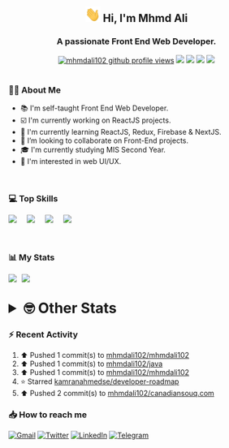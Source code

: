 <h2 align="center"><img src="./Hi.gif" width="30px" height="30px"> Hi, I'm Mhmd Ali</h2>

<h3 align="center">A passionate Front End Web Developer.</h3>

<div align="center">
  <a href="#"><img src="https://komarev.com/ghpvc/?username=mhmdali102&style=for-the-badge&logo=" alt="mhmdali102 github profile views" /></a>
  <a href="https://www.linux.org"><img src="https://img.shields.io/badge/OS-Linux-e06c75?style=for-the-badge&logo=linux" /></a>
	<a href="https://archlinux.org"><img src="https://img.shields.io/badge/DISTRO-Arch-56b6c2?style=for-the-badge&logo=arch-linux" /></a>
	<a href="https://dwm.suckless.org"><img src="https://img.shields.io/badge/WM-DWM-005577?style=for-the-badge&logo=dwm" /></a>
	<a href="https://neovim.io"><img src="https://img.shields.io/badge/IDE-Neovim-98c379?style=for-the-badge&logo=neovim" /></a>
</div>

<br>

### :man_technologist: About Me

- :books: I'm self-taught Front End Web Developer.
- :ballot_box_with_check: I'm currently working on ReactJS projects.
- :dart: I'm currently learning ReactJS, Redux, Firebase & NextJS.
- :eyes: I’m looking to collaborate on Front-End projects.
- :mortar_board: I'm currently studying MIS Second Year.
- :art: I'm interested in web UI/UX.

<br>

### :computer: Top Skills

<div style="display:flex;">
<img width ='36px' src ='https://raw.githubusercontent.com/rahulbanerjee26/githubAboutMeGenerator/main/icons/html.svg' />
<img width ='36px' src ='https://raw.githubusercontent.com/rahulbanerjee26/githubAboutMeGenerator/main/icons/css.svg' />
<img width ='36px' src ='https://raw.githubusercontent.com/rahulbanerjee26/githubAboutMeGenerator/main/icons/javascript.svg' />
<img width ='36px' src ='https://raw.githubusercontent.com/rahulbanerjee26/githubAboutMeGenerator/main/icons/reactjs.svg' />
</div>

<br>
<br>

### :bar_chart: My Stats

<img src="https://github-readme-stats.vercel.app/api?username=mhmdali102&show_icons=true&locale=en" width="49%" /><span style="display:inline-block;width:2%"></span><img src="https://github-readme-streak-stats.herokuapp.com/?user=mhmdali102&" width="49%" />

<br>

<details>
<summary style="font-size: 1.75rem; font-weight: bold;"><strong style="font-size: 1.75rem; font-weight: bold;"> 🤓 Other Stats </strong></summary>
<br>

<!--START_SECTION:waka-->
![Lines of code](https://img.shields.io/badge/From%20Hello%20World%20I%27ve%20Written-259%20Thousand%20lines%20of%20code-blue)

**🐱 My GitHub Data** 

> 🏆 991 Contributions in the Year 2022
 > 
> 📦 332.9 kB Used in GitHub's Storage 
 > 
> 💼 Opted to Hire
 > 
> 📜 23 Public Repositories 
 > 
> 🔑 6 Private Repositories  
 > 
**I'm a Night 🦉** 

```text
🌞 Morning    133 commits    ███░░░░░░░░░░░░░░░░░░░░░░   14.39% 
🌆 Daytime    209 commits    █████░░░░░░░░░░░░░░░░░░░░   22.62% 
🌃 Evening    360 commits    █████████░░░░░░░░░░░░░░░░   38.96% 
🌙 Night      222 commits    ██████░░░░░░░░░░░░░░░░░░░   24.03%

```
📅 **I'm Most Productive on Monday** 

```text
Monday       163 commits    ████░░░░░░░░░░░░░░░░░░░░░   17.64% 
Tuesday      144 commits    ████░░░░░░░░░░░░░░░░░░░░░   15.58% 
Wednesday    123 commits    ███░░░░░░░░░░░░░░░░░░░░░░   13.31% 
Thursday     125 commits    ███░░░░░░░░░░░░░░░░░░░░░░   13.53% 
Friday       91 commits     ██░░░░░░░░░░░░░░░░░░░░░░░   9.85% 
Saturday     135 commits    ███░░░░░░░░░░░░░░░░░░░░░░   14.61% 
Sunday       143 commits    ███░░░░░░░░░░░░░░░░░░░░░░   15.48%

```


📊 **This Week I Spent My Time On** 

```text
⌚︎ Time Zone: Asia/Beirut

💬 Programming Languages: 
TypeScript               5 hrs 42 mins       █████████░░░░░░░░░░░░░░░░   36.47% 
Markdown                 1 hr 42 mins        ██░░░░░░░░░░░░░░░░░░░░░░░   10.94% 
Java                     1 hr 42 mins        ██░░░░░░░░░░░░░░░░░░░░░░░   10.92% 
XML                      1 hr 15 mins        ██░░░░░░░░░░░░░░░░░░░░░░░   7.99% 
HTML                     1 hr 6 mins         █░░░░░░░░░░░░░░░░░░░░░░░░   7.04%

🔥 Editors: 
Neovim                   15 hrs 39 mins      █████████████████████████   100.0%

🐱‍💻 Projects: 
canadiansouq.com         7 hrs 23 mins       ███████████░░░░░░░░░░░░░░   47.21% 
Unknown Project          2 hrs 14 mins       ███░░░░░░░░░░░░░░░░░░░░░░   14.32% 
LT                       1 hr 36 mins        ██░░░░░░░░░░░░░░░░░░░░░░░   10.22% 
zapzsh.org               1 hr 23 mins        ██░░░░░░░░░░░░░░░░░░░░░░░   8.88% 
java                     1 hr 19 mins        ██░░░░░░░░░░░░░░░░░░░░░░░   8.45%

💻 Operating System: 
Linux                    15 hrs 39 mins      █████████████████████████   100.0%

```

**I Mostly Code in JavaScript** 

```text
JavaScript               13 repos            █████████████░░░░░░░░░░░░   54.17% 
Python                   3 repos             ███░░░░░░░░░░░░░░░░░░░░░░   12.5% 
CSS                      2 repos             ██░░░░░░░░░░░░░░░░░░░░░░░   8.33% 
HTML                     1 repo              █░░░░░░░░░░░░░░░░░░░░░░░░   4.17% 
PHP                      1 repo              █░░░░░░░░░░░░░░░░░░░░░░░░   4.17%

```



 Last Updated on 18/11/2022 18:47:59 UTC
<!--END_SECTION:waka-->

</details>

### :zap: Recent Activity

<!--RECENT_ACTIVITY:start-->
1. ⬆️ Pushed 1 commit(s) to [mhmdali102/mhmdali102](https://github.com/mhmdali102/mhmdali102)
2. ⬆️ Pushed 1 commit(s) to [mhmdali102/java](https://github.com/mhmdali102/java)
3. ⬆️ Pushed 1 commit(s) to [mhmdali102/mhmdali102](https://github.com/mhmdali102/mhmdali102)
4. ⭐ Starred [kamranahmedse/developer-roadmap](https://github.com/kamranahmedse/developer-roadmap)
5. ⬆️ Pushed 2 commit(s) to [mhmdali102/canadiansouq.com](https://github.com/mhmdali102/canadiansouq.com)
<!--RECENT_ACTIVITY:end-->

### :inbox_tray: How to reach me

[![Gmail](https://img.shields.io/badge/Gmail-D14836?style=for-the-badge&logo=gmail&logoColor=white)](mailto:mhmdalihsen102@gmail.com)
[![Twitter](https://img.shields.io/badge/Twitter-1DA1F2?style=for-the-badge&logo=twitter&logoColor=white)](https://twitter.com/MhmdAliHsen)
[![LinkedIn](https://img.shields.io/badge/LinkedIn-0077B5?style=for-the-badge&logo=linkedin&logoColor=white)](https://www.linkedin.com/in/mhmd-ali-hsen-66b0671b7/)
[![Telegram](https://img.shields.io/badge/Telegram-2CA5E0?style=for-the-badge&logo=telegram&logoColor=white&bgColor=black)](https://t.me/mhmdalihsen)

